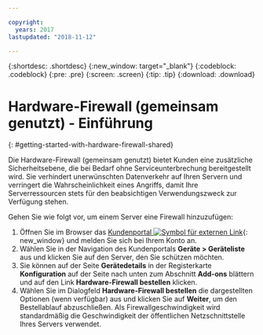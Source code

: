```yaml
---

copyright:
  years: 2017
lastupdated: "2018-11-12"

---
```


{:shortdesc: .shortdesc}
{:new_window: target="_blank"}
{:codeblock: .codeblock}
{:pre: .pre}
{:screen: .screen}
{:tip: .tip}
{:download: .download}

# Hardware-Firewall (gemeinsam genutzt) - Einführung
{: #getting-started-with-hardware-firewall-shared}

Die Hardware-Firewall (gemeinsam genutzt) bietet Kunden eine zusätzliche Sicherheitsebene, die bei Bedarf ohne Serviceunterbrechung bereitgestellt wird. Sie verhindert unerwünschten Datenverkehr auf Ihren Servern und verringert die Wahrscheinlichkeit eines Angriffs, damit Ihre Serverressourcen stets für den beabsichtigen Verwendungszweck zur Verfügung stehen. 

Gehen Sie wie folgt vor, um einem Server eine Firewall hinzuzufügen:

1. Öffnen Sie im Browser das [Kundenportal ![Symbol für externen Link](../../icons/launch-glyph.svg "Symbol für externen Link")](https://control.softlayer.com/){: new_window} und melden Sie sich bei Ihrem Konto an.
2. Wählen Sie in der Navigation des Kundenportals **Geräte > Geräteliste** aus und klicken Sie auf den Server, den Sie schützen möchten.  
3. Sie können auf der Seite **Gerätedetails** in der Registerkarte **Konfiguration** auf der Seite nach unten zum Abschnitt **Add-ons** blättern und auf den Link **Hardware-Firewall bestellen** klicken. 
4. Wählen Sie im Dialogfeld **Hardware-Firewall bestellen** die dargestellten Optionen (wenn verfügbar) aus und klicken Sie auf **Weiter**, um den Bestellablauf abzuschließen. Als Firewallgeschwindigkeit wird standardmäßig die Geschwindigkeit der öffentlichen Netzschnittstelle Ihres Servers verwendet.  
